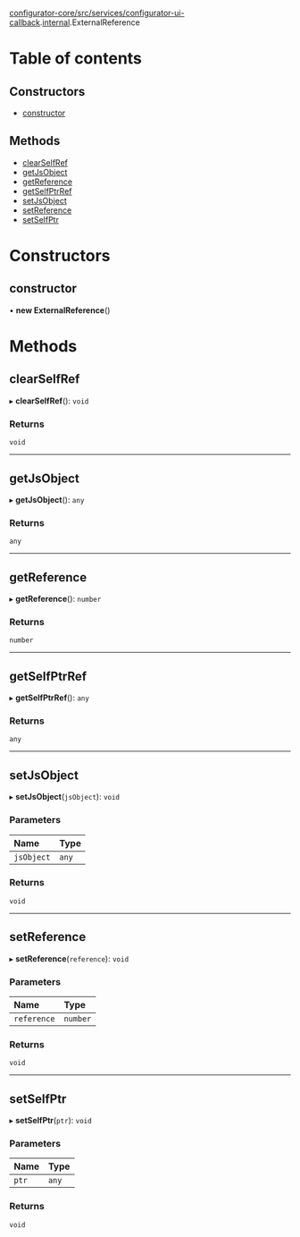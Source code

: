 [configurator-core/src/services/configurator-ui-callback](../modules/configurator_core_src_services_configurator_ui_callback.md).[internal](../modules/configurator_core_src_services_configurator_ui_callback._internal_.md).ExternalReference

# Table of contents

## Constructors

- [constructor](configurator_core_src_services_configurator_ui_callback._internal_.ExternalReference.md#constructor)

## Methods

- [clearSelfRef](configurator_core_src_services_configurator_ui_callback._internal_.ExternalReference.md#clearselfref)
- [getJsObject](configurator_core_src_services_configurator_ui_callback._internal_.ExternalReference.md#getjsobject)
- [getReference](configurator_core_src_services_configurator_ui_callback._internal_.ExternalReference.md#getreference)
- [getSelfPtrRef](configurator_core_src_services_configurator_ui_callback._internal_.ExternalReference.md#getselfptrref)
- [setJsObject](configurator_core_src_services_configurator_ui_callback._internal_.ExternalReference.md#setjsobject)
- [setReference](configurator_core_src_services_configurator_ui_callback._internal_.ExternalReference.md#setreference)
- [setSelfPtr](configurator_core_src_services_configurator_ui_callback._internal_.ExternalReference.md#setselfptr)

# Constructors

## constructor

• **new ExternalReference**()

# Methods

## clearSelfRef

▸ **clearSelfRef**(): `void`

### Returns

`void`

___

## getJsObject

▸ **getJsObject**(): `any`

### Returns

`any`

___

## getReference

▸ **getReference**(): `number`

### Returns

`number`

___

## getSelfPtrRef

▸ **getSelfPtrRef**(): `any`

### Returns

`any`

___

## setJsObject

▸ **setJsObject**(`jsObject`): `void`

### Parameters

| Name | Type |
| :------ | :------ |
| `jsObject` | `any` |

### Returns

`void`

___

## setReference

▸ **setReference**(`reference`): `void`

### Parameters

| Name | Type |
| :------ | :------ |
| `reference` | `number` |

### Returns

`void`

___

## setSelfPtr

▸ **setSelfPtr**(`ptr`): `void`

### Parameters

| Name | Type |
| :------ | :------ |
| `ptr` | `any` |

### Returns

`void`

